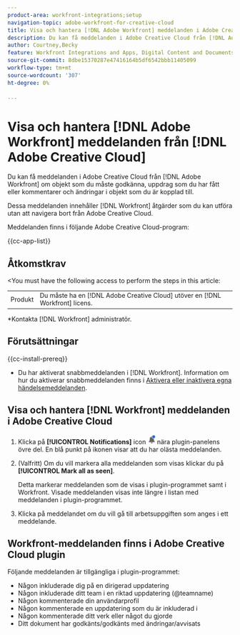 ```yaml
---
product-area: workfront-integrations;setup
navigation-topic: adobe-workfront-for-creative-cloud
title: Visa och hantera [!DNL Adobe Workfront] meddelanden i Adobe Creative Cloud
description: Du kan få meddelanden i Adobe Creative Cloud från [!DNL Adobe Workfront] om objekt som du måste godkänna, uppdrag som du har fått eller kommentarer och ändringar i objekt som du är kopplad till.
author: Courtney,Becky
feature: Workfront Integrations and Apps, Digital Content and Documents
source-git-commit: 8dbe15370287e47416164b5df6542bbb11405099
workflow-type: tm+mt
source-wordcount: '307'
ht-degree: 0%

---
```


# Visa och hantera [!DNL Adobe Workfront] meddelanden från [!DNL Adobe Creative Cloud]

Du kan få meddelanden i Adobe Creative Cloud från [!DNL Adobe Workfront] om objekt som du måste godkänna, uppdrag som du har fått eller kommentarer och ändringar i objekt som du är kopplad till.

Dessa meddelanden innehåller [!DNL Workfront] åtgärder som du kan utföra utan att navigera bort från Adobe Creative Cloud.

Meddelanden finns i följande Adobe Creative Cloud-program:

{{cc-app-list}}

## Åtkomstkrav

&lt;You must have the following access to perform the steps in this article:

<table style="table-layout:auto"> 
 <col> 
 </col> 
 <col> 
 </col> 
 <tbody> 
  <tr> 
   <!--<td role="rowheader">[!DNL Adobe Workfront] plan*</td> 
   <td> <p>[!UICONTROL Pro] or higher</p> </td> 
  </tr> 
  <tr data-mc-conditions=""> 
   <td role="rowheader">[!DNL Adobe Workfront] license*</td> 
   <td> <p>[!UICONTROL Work] or [!UICONTROL Plan]</p> </td> 
  </tr> -->
  <tr> 
   <td role="rowheader">Produkt</td> 
   <td>Du måste ha en [!DNL Adobe Creative Cloud] utöver en [!DNL Workfront] licens.</td> 
  </tr> 
 </tbody> 
</table>

&#42;Kontakta [!DNL Workfront] administratör.

## Förutsättningar

{{cc-install-prereq}}

* Du har aktiverat snabbmeddelanden i [!DNL Workfront]. Information om hur du aktiverar snabbmeddelanden finns i [Aktivera eller inaktivera egna händelsemeddelanden](/help/quicksilver/workfront-basics/using-notifications/activate-or-deactivate-your-own-event-notifications.md).

## Visa och hantera [!DNL Workfront] meddelanden i Adobe Creative Cloud

1. Klicka på **[!UICONTROL Notifications]** icon ![Ikonen Meddelanden](assets/cc-plugin-notifications-icon.png) nära plugin-panelens övre del. En blå punkt på ikonen visar att du har olästa meddelanden.
1. (Valfritt) Om du vill markera alla meddelanden som visas klickar du på **[!UICONTROL Mark all as seen]**.

   Detta markerar meddelanden som de visas i plugin-programmet samt i Workfront. Visade meddelanden visas inte längre i listan med meddelanden i plugin-programmet.

1. Klicka på meddelandet om du vill gå till arbetsuppgiften som anges i ett meddelande.

## Workfront-meddelanden finns i Adobe Creative Cloud plugin

Följande meddelanden är tillgängliga i plugin-programmet:


* Någon inkluderade dig på en dirigerad uppdatering
* Någon inkluderade ditt team i en riktad uppdatering (@teamname)
* Någon kommenterade din användarprofil
* Någon kommenterade en uppdatering som du är inkluderad i
* Någon kommenterade ditt verk eller något du gjorde
* Ditt dokument har godkänts/godkänts med ändringar/avvisats


